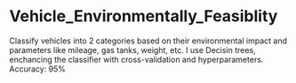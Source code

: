 # Vehicle_Environmentally_Feasiblity
Classify vehicles into 2 categories based on their environmental impact and parameters like mileage, gas tanks, weight, etc. I use Decisin trees, enchancing the classifier with cross-validation and hyperparameters. Accuracy: 95%
